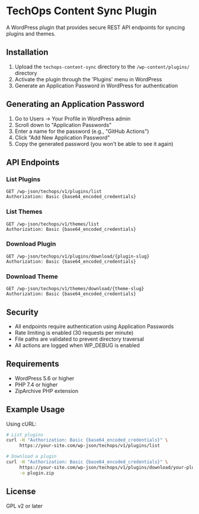 # TechOps Content Sync Plugin

A WordPress plugin that provides secure REST API endpoints for syncing plugins and themes.

## Installation

1. Upload the `techops-content-sync` directory to the `/wp-content/plugins/` directory
2. Activate the plugin through the 'Plugins' menu in WordPress
3. Generate an Application Password in WordPress for authentication

## Generating an Application Password

1. Go to Users → Your Profile in WordPress admin
2. Scroll down to "Application Passwords"
3. Enter a name for the password (e.g., "GitHub Actions")
4. Click "Add New Application Password"
5. Copy the generated password (you won't be able to see it again)

## API Endpoints

### List Plugins
```
GET /wp-json/techops/v1/plugins/list
Authorization: Basic {base64_encoded_credentials}
```

### List Themes
```
GET /wp-json/techops/v1/themes/list
Authorization: Basic {base64_encoded_credentials}
```

### Download Plugin
```
GET /wp-json/techops/v1/plugins/download/{plugin-slug}
Authorization: Basic {base64_encoded_credentials}
```

### Download Theme
```
GET /wp-json/techops/v1/themes/download/{theme-slug}
Authorization: Basic {base64_encoded_credentials}
```

## Security

- All endpoints require authentication using Application Passwords
- Rate limiting is enabled (30 requests per minute)
- File paths are validated to prevent directory traversal
- All actions are logged when WP_DEBUG is enabled

## Requirements

- WordPress 5.6 or higher
- PHP 7.4 or higher
- ZipArchive PHP extension

## Example Usage

Using cURL:
```bash
# List plugins
curl -H "Authorization: Basic {base64_encoded_credentials}" \
     https://your-site.com/wp-json/techops/v1/plugins/list

# Download a plugin
curl -H "Authorization: Basic {base64_encoded_credentials}" \
     https://your-site.com/wp-json/techops/v1/plugins/download/your-plugin-slug \
     -o plugin.zip
```

## License

GPL v2 or later 